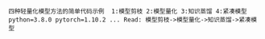 `
四种轻量化模型方法的简单代码示例 
	1:模型剪枝
	2:模型量化
	3:知识蒸馏
	4:紧凑模型
python=3.8.0 pytorch=1.10.2 ...
Read: 模型剪枝->模型量化->知识蒸馏->紧凑模型
`